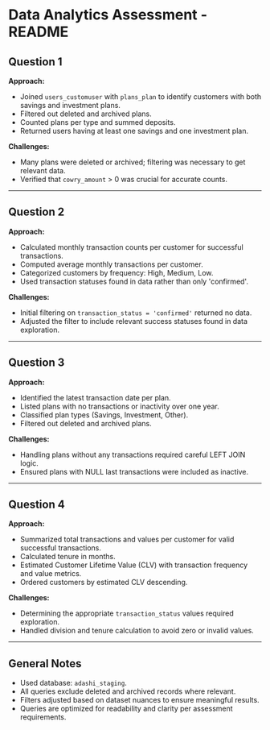 # Data Analytics Assessment - README

## Question 1
**Approach:**  
- Joined `users_customuser` with `plans_plan` to identify customers with both savings and investment plans.  
- Filtered out deleted and archived plans.  
- Counted plans per type and summed deposits.  
- Returned users having at least one savings and one investment plan.

**Challenges:**  
- Many plans were deleted or archived; filtering was necessary to get relevant data.  
- Verified that `cowry_amount` > 0 was crucial for accurate counts.

---

## Question 2
**Approach:**  
- Calculated monthly transaction counts per customer for successful transactions.  
- Computed average monthly transactions per customer.  
- Categorized customers by frequency: High, Medium, Low.  
- Used transaction statuses found in data rather than only 'confirmed'.

**Challenges:**  
- Initial filtering on `transaction_status = 'confirmed'` returned no data.  
- Adjusted the filter to include relevant success statuses found in data exploration.

---

## Question 3
**Approach:**  
- Identified the latest transaction date per plan.  
- Listed plans with no transactions or inactivity over one year.  
- Classified plan types (Savings, Investment, Other).  
- Filtered out deleted and archived plans.

**Challenges:**  
- Handling plans without any transactions required careful LEFT JOIN logic.  
- Ensured plans with NULL last transactions were included as inactive.

---

## Question 4
**Approach:**  
- Summarized total transactions and values per customer for valid successful transactions.  
- Calculated tenure in months.  
- Estimated Customer Lifetime Value (CLV) with transaction frequency and value metrics.  
- Ordered customers by estimated CLV descending.

**Challenges:**  
- Determining the appropriate `transaction_status` values required exploration.  
- Handled division and tenure calculation to avoid zero or invalid values.

---

## General Notes
- Used database: `adashi_staging`.  
- All queries exclude deleted and archived records where relevant.  
- Filters adjusted based on dataset nuances to ensure meaningful results.  
- Queries are optimized for readability and clarity per assessment requirements.
